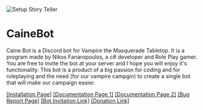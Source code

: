 ![Setup Story Teller](https://static.wikia.nocookie.net/whitewolf/images/a/a0/Caine.png/revision/latest/top-crop/width/360/height/360?cb=20190504162356)
# CaineBot

Caine Bot is a Discord bot for Vampire the Masquerade Tabletop. It is a program made by Nikos Fanaropoulos, a c# developer and Role Play gamer. You are free to invite the bot at your server and I hope you will enjoy it's functionality.
This bot is a product of a big passion for coding and for roleplaying and the need (for our vampire campgin) to create a single bot that will make our campaign easier.


[[Installation Page]](https://github.com/nfanaropoulos/CaineBot/blob/main/Installation.md)
      [[Documentation Page 1]](https://github.com/nfanaropoulos/CaineBot/blob/main/Documentation%201.md)
      [[Documentation Page 2]](https://github.com/nfanaropoulos/CaineBot/blob/main/Documentation%20%202.md)
      [[Bug Report Page]](https://github.com/nfanaropoulos/CaineBot/issues)
      [[Bot Invitation Link]](https://discord.com/api/oauth2/authorize?client_id=934934267211956274&permissions=0&scope=bot%20applications.commands)
      [[Donation Link]](https://github.com/nfanaropoulos/CaineBot/blob/main/Installation.md)
      

